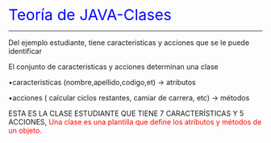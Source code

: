 <span style="color:blue; font-size:30px;">Teoría de JAVA-Clases</span>
____________________________________________________________________

Del ejemplo estudiante, tiene caracteristicas y acciones que se le puede identificar

El conjunto de caracteristicas y acciones  determinan una clase

•caracteristicas (nombre,apellido,codigo,et)                   -> atributos

•acciones ( calcular ciclos restantes, camiar de carrera, etc) -> métodos

ESTA ES LA CLASE ESTUDIANTE QUE TIENE 7 CARACTERÍSTICAS Y 5 ACCIONES, <span style="color:red;">Una clase es una plantilla que define los atributos y métodos de un objeto.</span>

